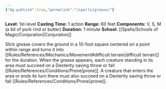 ```yaml
---
{"dg-publish":true,"permalink":"/spells/grease/"}
---
```


**Level:** 1st-level
**Casting Time:** 1 action
**Range:** 60 feet
**Components:** V, S, M (a bit of pork rind or butter)
**Duration:** 1 minute
**School:** [[Spells/Schools of Magic/Conjuration\|Conjuration]]

Slick grease covers the ground in a 10-foot square centered on a point within range and turns it into [[Rules/References/Mechanics/Movement#difficult terrain\|difficult terrain]] for the duration.
When the grease appears, each creature standing in its area must succeed on a Dexterity saving throw or fall [[Rules/References/Conditions/Prone\|prone]]. A creature that enters the area or ends its turn there must also succeed on a Dexterity saving throw or fall [[Rules/References/Conditions/Prone\|prone]].